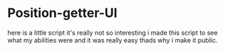 # Position-getter-UI
here is a little script it's really not so interesting i made this script to see what my abilities were and it was really easy thads why i make it public.
